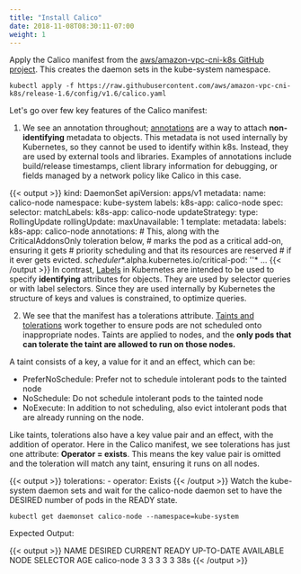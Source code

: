 ```yaml
---
title: "Install Calico"
date: 2018-11-08T08:30:11-07:00
weight: 1
---
```


Apply the Calico manifest from the [aws/amazon-vpc-cni-k8s GitHub project](https://github.com/aws/amazon-vpc-cni-k8s). This creates the daemon sets in the kube-system namespace.


```
kubectl apply -f https://raw.githubusercontent.com/aws/amazon-vpc-cni-k8s/release-1.6/config/v1.6/calico.yaml
```
Let's go over few key features of the Calico manifest:

1) We see an annotation throughout; [annotations](https://kubernetes.io/docs/concepts/overview/working-with-objects/annotations/) are a way to attach **non-identifying** metadata to objects. This metadata is not used internally by Kubernetes, so they cannot be used to identify within k8s. Instead, they are used by external tools and libraries. Examples of annotations include build/release timestamps, client library information for debugging, or fields managed by a network policy like Calico in this case.

{{< output >}}
kind: DaemonSet
apiVersion: apps/v1
metadata:
  name: calico-node
  namespace: kube-system
  labels:
    k8s-app: calico-node
spec:
  selector:
    matchLabels:
      k8s-app: calico-node
  updateStrategy:
    type: RollingUpdate
    rollingUpdate:
      maxUnavailable: 1
  template:
    metadata:
      labels:
        k8s-app: calico-node
      annotations:
        # This, along with the CriticalAddonsOnly toleration below,
        # marks the pod as a critical add-on, ensuring it gets
        # priority scheduling and that its resources are reserved
        # if it ever gets evicted.
        *scheduler**.alpha.kubernetes.io/critical-pod: ''*
        ...
{{< /output >}}
In contrast, [Labels](https://kubernetes.io/docs/concepts/overview/working-with-objects/labels/#label-selectors) in Kubernetes are intended to be used to specify **identifying** attributes for objects. They are used by selector queries or with label selectors. Since they are used internally by Kubernetes the structure of keys and values is constrained, to optimize queries.


2) We see that the manifest has a tolerations attribute. [Taints and tolerations](https://kubernetes.io/docs/concepts/configuration/taint-and-toleration/) work together to ensure pods are not scheduled onto inappropriate nodes. Taints are applied to nodes, and the **only pods that can tolerate the taint are allowed to run on those nodes.** 

A taint consists of a key, a value for it and an effect, which can be:

* PreferNoSchedule: Prefer not to schedule intolerant pods to the tainted node
* NoSchedule: Do not schedule intolerant pods to the tainted node
* NoExecute: In addition to not scheduling, also evict intolerant pods that are already running on the node.
    
Like taints, tolerations also have a key value pair and an effect, with the addition of operator.
Here in the Calico manifest, we see tolerations has just one attribute: **Operator = exists**. This means the key value pair is omitted and the toleration will match any taint, ensuring it runs on all nodes.

{{< output >}}
 tolerations:
      - operator: Exists
{{< /output >}}
Watch the kube-system daemon sets and wait for the calico-node daemon set to have the DESIRED number of pods in the READY state.

```
kubectl get daemonset calico-node --namespace=kube-system
```
Expected Output:

{{< output >}}
NAME          DESIRED   CURRENT   READY   UP-TO-DATE   AVAILABLE   NODE SELECTOR   AGE
calico-node   3         3         3       3            3           <none>          38s
{{< /output >}}





